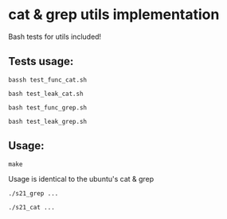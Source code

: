 # cat & grep utils implementation

Bash tests for utils included!

Tests usage:
------
```bassh test_func_cat.sh```

```bash test_leak_cat.sh```

```bash test_func_grep.sh```

```bash test_leak_grep.sh```

Usage:
------
```make```

Usage is identical to the ubuntu's cat & grep

```./s21_grep ...```

```./s21_cat ...```